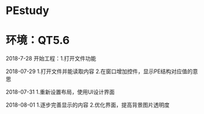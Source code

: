 # PEstudy
# 环境：QT5.6
2018-7-28
开始工程：1.打开文件功能

2018-07-29
1.打开文件并能读取内容
2.在窗口增加控件，显示PE结构对应值的意思

2018-07-31
1.重新设置布局，使用UI设计界面

2018-08-01
1.逐步完善显示的内容
2.优化界面，提高背景图片透明度
